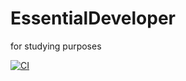 # EssentialDeveloper
for studying purposes

[![CI](https://github.com/nryrk/EssentialDeveloper/actions/workflows/main.yml/badge.svg)](https://github.com/nryrk/EssentialDeveloper/actions/workflows/main.yml)
